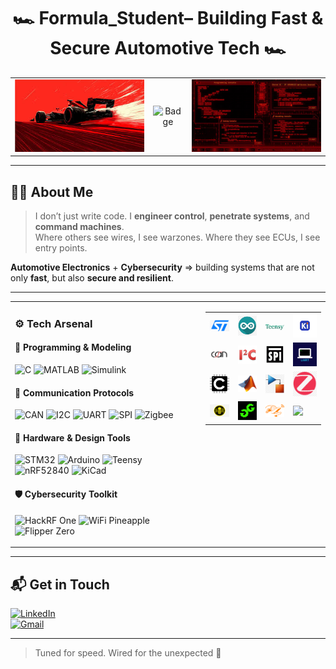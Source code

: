 <h1 align="center">🏎 Formula_Student– Building Fast & Secure Automotive Tech 🏎</h1>

<!-- Banner Row -->
<table align="center">
  <tr>
    <td align="center">
      <img src="images/f1.jpg" alt="F1 Car" width="500"/>
    </td>
    <td align="center" style="vertical-align: middle;">
      <img src="https://img.shields.io/badge/-talented%20adverb%20will%20rise-FF0000?style=for-the-badge&logo=rocket&logoColor=white" alt="Badge"/>
    </td>
    <td align="center">
      <img src="images/code.jpg" alt="Code Console" width="500"/>
    </td>
  </tr>
</table>

---

## 👨‍💻 About Me  

> I don’t just write code. I **engineer control**, **penetrate systems**, and **command machines**.  
> Where others see wires, I see warzones. Where they see ECUs, I see entry points.  

 **Automotive Electronics** + **Cybersecurity** => building systems that are not only **fast**, but also **secure and resilient**.

---

<!-- Arsenal + Grid -->
<table align="center" width="100%">
  <tr>
    <!-- Tech Arsenal Column (wider) -->
<td width="420" valign="top" style="padding-right: 20px;">

### ⚙️ Tech Arsenal

#### 🧠 Programming & Modeling  
![C](https://img.shields.io/badge/-Embedded%20C-333333?style=flat&logo=c) ![MATLAB](https://img.shields.io/badge/-MATLAB-333333?style=flat&logo=mathworks) ![Simulink](https://img.shields.io/badge/-Simulink-333333?style=flat&logo=mathworks)

#### 📡 Communication Protocols  
![CAN](https://img.shields.io/badge/-CAN%20Bus-333333?style=flat&logo=ican) ![I2C](https://img.shields.io/badge/-I2C-333333?style=flat&logo=climate_tech) ![UART](https://img.shields.io/badge/-UART-333333?style=flat&logo=serial) ![SPI](https://img.shields.io/badge/-SPI-333333?style=flat&logo=usb) ![Zigbee](https://img.shields.io/badge/-Zigbee-333333?style=flat&logo=zigbee)

#### 🧰 Hardware & Design Tools  
![STM32](https://img.shields.io/badge/-STM32-333333?style=flat&logo=stmicroelectronics) ![Arduino](https://img.shields.io/badge/-Arduino-333333?style=flat&logo=arduino) ![Teensy](https://img.shields.io/badge/-Teensy-333333?style=flat&logo=teensy) ![nRF52840](https://img.shields.io/badge/-nRF52840-333333?style=flat&logo=nordic-semiconductor) ![KiCad](https://img.shields.io/badge/-KiCad-333333?style=flat&logo=kicad)

#### 🛡 Cybersecurity Toolkit  
![HackRF One](https://img.shields.io/badge/-HackRF%20One-333333?style=flat&logo=hackrf) ![WiFi Pineapple](https://img.shields.io/badge/-WiFi%20Pineapple-333333?style=flat&logo=wifi-pineapple) ![Flipper Zero](https://img.shields.io/badge/-Flipper%20Zero-333333?style=flat&logo=flipperzero)

</td>

<!-- Grid Column -->
<td style="width: 40%; vertical-align: top; padding-left: 10px;">

<table align="center">
  <tr>
    <td><img src="images/stm32.png" width="60"/></td>
    <td><img src="images/arduino.png" width="60"/></td>
    <td><img src="images/teensy.png" width="60"/></td>
    <td><img src="images/kicad.png" width="60"/></td>
  </tr>
  <tr>
    <td><img src="images/can.png" width="60"/></td>
    <td><img src="images/i2c.jpg" width="60"/></td>
    <td><img src="images/spi.png" width="60"/></td>
    <td><img src="images/uart.png" width="60"/></td>
  </tr>
  <tr>
    <td><img src="images/embc.png" width="60"/></td>
    <td><img src="images/Matlab.png" width="60"/></td>
    <td><img src="images/simulink.jpg" width="60"/></td>
    <td><img src="images/zigbee.png" width="60"/></td>
  </tr>
  <tr>
    <td><img src="images/pineapple.png" width="60"/></td>
    <td><img src="images/hackrf.png" width="60"/></td>
    <td><img src="images/flipper.png" width="60"/></td>
    <td><img src="images/ble.png" width="60"/></td>
  </tr>
</table>

</td>
  </tr>
</table>

---

## 📬 Get in Touch

[![LinkedIn](https://img.shields.io/badge/LinkedIn-Connect-blue?logo=linkedin)](https://www.linkedin.com/in/pratham-sharma-184160255/)  
[![Gmail](https://img.shields.io/badge/Gmail-ps.pratham04%40gmail.com-red?logo=gmail&logoColor=white)](mailto:ps.pratham04@gmail.com)

---

> Tuned for speed. Wired for the unexpected 🏁
